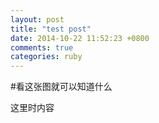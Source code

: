 ```yaml
---
layout: post
title: "test post"
date: 2014-10-22 11:52:23 +0800
comments: true
categories: ruby
---
```


#看这张图就可以知道什么

这里时内容

